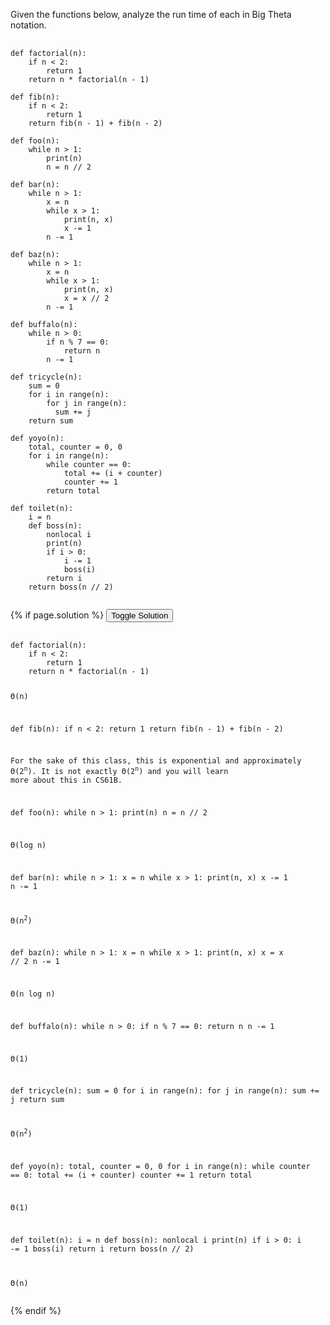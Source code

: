 <p>
  Given the functions below, analyze the run time of each in Big Theta notation.
</p>

<pre>
  <code class="prettyprint">
def factorial(n):
    if n < 2:
        return 1
    return n * factorial(n - 1)

def fib(n):
    if n < 2:
        return 1
    return fib(n - 1) + fib(n - 2)

def foo(n):
    while n > 1:
        print(n)
        n = n // 2

def bar(n):
    while n > 1:
        x = n
        while x > 1:
            print(n, x)
            x -= 1
        n -= 1

def baz(n):
    while n > 1:
        x = n
        while x > 1:
            print(n, x)
            x = x // 2
        n -= 1

def buffalo(n):
    while n > 0:
        if n % 7 == 0:
            return n
        n -= 1

def tricycle(n):
    sum = 0
    for i in range(n):
        for j in range(n):
          sum += j
    return sum

def yoyo(n):
    total, counter = 0, 0
    for i in range(n):
        while counter == 0:
            total += (i + counter)
            counter += 1
        return total

def toilet(n):
    i = n
    def boss(n):
        nonlocal i
        print(n)
        if i > 0:
            i -= 1
            boss(i)
        return i
    return boss(n // 2)
  </code>
</pre>

{% if page.solution %}
<button onclick="toggleSolution()">Toggle Solution</button>

<div class="solution">
  <pre>
    <code class="prettyprint">
def factorial(n):
    if n < 2:
        return 1
    return n * factorial(n - 1)

&#920;(n)

def fib(n):
    if n < 2:
        return 1
    return fib(n - 1) + fib(n - 2)

For the sake of this class, this is exponential and approximately &#920;(2<sup>n</sup>). It is not exactly &#920;(2<sup>n</sup>) and you will learn more about this in CS61B.

def foo(n):
    while n > 1:
        print(n)
        n = n // 2

&#920;(log n)

def bar(n):
    while n > 1:
        x = n
        while x > 1:
            print(n, x)
            x -= 1
        n -= 1

&#920;(n<sup>2</sup>)

def baz(n):
    while n > 1:
        x = n
        while x > 1:
            print(n, x)
            x = x // 2
        n -= 1

&#920;(n log n)

def buffalo(n):
    while n > 0:
        if n % 7 == 0:
            return n
        n -= 1

&#920;(1)

def tricycle(n):
    sum = 0
    for i in range(n):
        for j in range(n):
          sum += j
    return sum

&#920;(n<sup>2</sup>)

def yoyo(n):
    total, counter = 0, 0
    for i in range(n):
        while counter == 0:
            total += (i + counter)
            counter += 1
        return total

&#920;(1)

def toilet(n):
    i = n
    def boss(n):
        nonlocal i
        print(n)
        if i > 0:
            i -= 1
            boss(i)
        return i
    return boss(n // 2)

&#920;(n)
    </code>
  </pre>
  
  <p>
    
  </p>
</div>
{% endif %}
